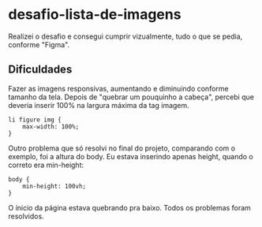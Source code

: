 # desafio-lista-de-imagens

Realizei o desafio e consegui cumprir vizualmente, tudo o que se pedia, conforme "Figma".

## Dificuldades
Fazer as imagens responsivas, aumentando e diminuindo conforme tamanho da tela. Depois de "quebrar um pouquinho a cabeça", percebi que deveria inserir 100% na largura máxima da tag imagem.
``` 
li figure img {
    max-width: 100%;
}
```

Outro problema que só resolvi no final do projeto, comparando com o exemplo, foi a altura do body. Eu estava inserindo apenas height, quando o correto era min-height:
```
body {
    min-height: 100vh;
}
```

O ínicio da página estava quebrando pra baixo.
Todos os problemas foram resolvidos.